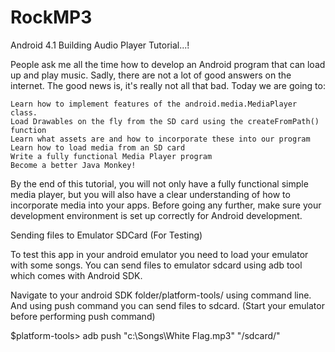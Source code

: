 
RockMP3
=======

Android 4.1 Building Audio Player Tutorial...!


People ask me all the time how to develop an Android program that can load up and play music. Sadly, 
there are not a lot of good answers on the internet. The good news is, it's really not all that bad. 
Today we are going to:

    Learn how to implement features of the android.media.MediaPlayer class.
    Load Drawables on the fly from the SD card using the createFromPath() function
    Learn what assets are and how to incorporate these into our program
    Learn how to load media from an SD card
    Write a fully functional Media Player program
    Become a better Java Monkey!

By the end of this tutorial, you will not only have a fully functional simple media player, but you will also have a 
clear understanding of how to incorporate media into your apps. Before going any further, make sure your development 
environment is set up correctly for Android development.



Sending files to Emulator SDCard (For Testing)

To test this app in your android emulator you need to load your emulator with some songs. 
You can send files to emulator sdcard using adb tool which comes with Android SDK.

Navigate to your android SDK folder/platform-tools/ using command line. And using push command you can send files 
to sdcard. (Start your emulator before performing push command)

$platform-tools> adb push "c:\Songs\White Flag.mp3" "/sdcard/"
